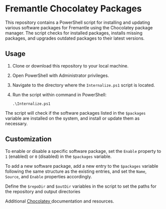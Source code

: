 # Fremantle Chocolatey Packages 

This repository contains a PowerShell script for installing and updating various software packages for Fremantle using the Chocolatey package manager. The script checks for installed packages, installs missing packages, and upgrades outdated packages to their latest versions.

## Usage

1. Clone or download this repository to your local machine.

2. Open PowerShell with Administrator privileges.

3. Navigate to the directory where the `Internalize.ps1` script is located.

4. Run the script within command in PowerShell:
    ```
    .\Internalize.ps1
    ```

The script will check if the software packages listed in the `$packages` variable are installed on the system, and install or update them as necessary.

## Customization

To enable or disable a specific software package, set the `Enable` property to `1` (enabled) or `0` (disabled) in the `$packages` variable.

To add a new software package, add a new entry to the `$packages` variable following the same structure as the existing entries, and set the `Name`, `Source`, and `Enable` properties accordingly.

Define the `$repoDir` and `$outDir` variables in the script to set the paths for the repository and output directories


Additional [Chocolatey ](https://docs.chocolatey.org/en-us/) documentation and resources.


